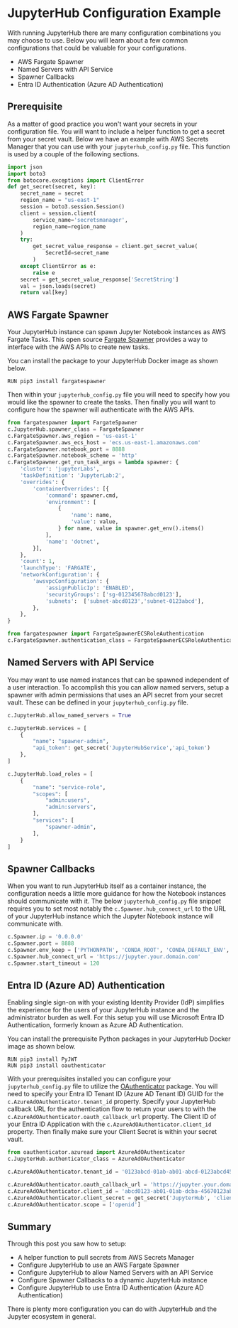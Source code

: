 # JupyterHub Configuration Example

With running JupyterHub there are many configuration combinations you may choose to use. Below you will learn about a few common configurations that could be valuable for your configurations.

- AWS Fargate Spawner
- Named Servers with API Service
- Spawner Callbacks
- Entra ID Authentication (Azure AD Authentication)

## Prerequisite

As a matter of good practice you won't want your secrets in your configuration file. You will want to include a helper function to get a secret from your secret vault. Below we have an example with AWS Secrets Manager that you can use with your `jupyterhub_config.py` file. This function is used by a couple of the following sections.

```python
import json
import boto3
from botocore.exceptions import ClientError
def get_secret(secret, key):
    secret_name = secret
    region_name = "us-east-1"
    session = boto3.session.Session()
    client = session.client(
        service_name='secretsmanager',
        region_name=region_name
    )
    try:
        get_secret_value_response = client.get_secret_value(
            SecretId=secret_name
        )
    except ClientError as e:
        raise e
    secret = get_secret_value_response['SecretString']
    val = json.loads(secret)
    return val[key]
```

## AWS Fargate Spawner

Your JupyterHub instance can spawn Jupyter Notebook instances as AWS Fargate Tasks. This open source [Fargate Spawner](https://github.com/uktrade/fargatespawner) provides a way to interface with the AWS APIs to create new tasks.

You can install the package to your JupyterHub Docker image as shown below.

```docker
RUN pip3 install fargatespawner
```

Then within your `jupyterhub_config.py` file you will need to specify how you would like the spawner to create the tasks. Then finally you will want to configure how the spawner will authenticate with the AWS APIs.

```python
from fargatespawner import FargateSpawner
c.JupyterHub.spawner_class = FargateSpawner
c.FargateSpawner.aws_region = 'us-east-1'
c.FargateSpawner.aws_ecs_host = 'ecs.us-east-1.amazonaws.com'
c.FargateSpawner.notebook_port = 8888
c.FargateSpawner.notebook_scheme = 'http'
c.FargateSpawner.get_run_task_args = lambda spawner: {
    'cluster': 'jupyterLabs',
    'taskDefinition': 'JupyterLab:2',
    'overrides': {
        'containerOverrides': [{
            'command': spawner.cmd,
            'environment': [
                {
                    'name': name,
                    'value': value,
                } for name, value in spawner.get_env().items()
            ],
            'name': 'dotnet',
        }],
    },
    'count': 1,
    'launchType': 'FARGATE',
    'networkConfiguration': {
        'awsvpcConfiguration': {
            'assignPublicIp': 'ENABLED',
            'securityGroups': ['sg-012345678abcd0123'],
            'subnets':  ['subnet-abcd0123','subnet-0123abcd'],
        },
    },
}

from fargatespawner import FargateSpawnerECSRoleAuthentication
c.FargateSpawner.authentication_class = FargateSpawnerECSRoleAuthentication
```

## Named Servers with API Service

You may want to use named instances that can be spawned independent of a user interaction. To accomplish this you can allow named servers, setup a spawner with admin permissions that uses an API secret from your secret vault. These can be defined in your `jupyterhub_config.py` file.

```python
c.JupyterHub.allow_named_servers = True

c.JupyterHub.services = [
    {
        "name": "spawner-admin",
        "api_token": get_secret('JupyterHubService','api_token')
    },
]

c.JupyterHub.load_roles = [
    {
        "name": "service-role",
        "scopes": [
            "admin:users",
            "admin:servers",
        ],
        "services": [
            "spawner-admin",
        ],
    }
]
```

## Spawner Callbacks

When you want to run JupyterHub itself as a container instance, the configuration needs a little more guidance for how the Notebook instances should communicate with it. The below `jupyterhub_config.py` file snippet requires you to set most notably the `c.Spawner.hub_connect_url` to the URL of your JupyterHub instance which the Jupyter Notebook instance will communicate with.

```python
c.Spawner.ip = '0.0.0.0'
c.Spawner.port = 8888
c.Spawner.env_keep = ['PYTHONPATH', 'CONDA_ROOT', 'CONDA_DEFAULT_ENV', 'VIRTUAL_ENV', 'LANG', 'LC_ALL', 'JUPYTERHUB_SINGLEUSER_APP']
c.Spawner.hub_connect_url = 'https://jupyter.your.domain.com'
c.Spawner.start_timeout = 120
```

## Entra ID (Azure AD) Authentication

Enabling single sign-on with your existing Identity Provider (IdP) simplifies the experience for the users of your JupyterHub instance and the administrator burden as well. For this setup you will use Microsoft Entra ID Authentication, formerly known as Azure AD Authentication.

You can install the prerequisite Python packages in your JupyterHub Docker image as shown below.

```docker
RUN pip3 install PyJWT
RUN pip3 install oauthenticator
```

With your prerequisites installed you can configure your `jupyterhub_config.py` file to utilize the [OAuthenticator](https://oauthenticator.readthedocs.io/en/latest/tutorials/provider-specific-setup/providers/azuread.html) package. You will need to specify your Entra ID Tenant ID (Azure AD Tenant ID) GUID for the `c.AzureAdOAuthenticator.tenant_id` property. Specify your JupyterHub callback URL for the authentication flow to return your users to with the `c.AzureAdOAuthenticator.oauth_callback_url` property. The Client ID of your Entra ID Application with the `c.AzureAdOAuthenticator.client_id` property. Then finally make sure your Client Secret is within your secret vault.

```python
from oauthenticator.azuread import AzureAdOAuthenticator
c.JupyterHub.authenticator_class = AzureAdOAuthenticator

c.AzureAdOAuthenticator.tenant_id = '0123abcd-01ab-ab01-abcd-0123abcd4567'

c.AzureAdOAuthenticator.oauth_callback_url = 'https://jupyter.your.domain.com/hub/oauth_callback'
c.AzureAdOAuthenticator.client_id = 'abcd0123-ab01-01ab-dcba-45670123abcd'
c.AzureAdOAuthenticator.client_secret = get_secret('JupyterHub', 'client_secrect')
c.AzureAdOAuthenticator.scope = ['openid']
```

## Summary

Through this post you saw how to setup:

- A helper function to pull secrets from AWS Secrets Manager
- Configure JupyterHub to use an AWS Fargate Spawner
- Configure JupyterHub to allow Named Servers with an API Service
- Configure Spawner Callbacks to a dynamic JupyterHub instance
- Configure JupyterHub to use Entra ID Authentication (Azure AD Authentication)

There is plenty more configuration you can do with JupyterHub and the Jupyter ecosystem in general.
